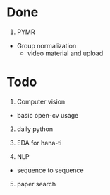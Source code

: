 # Done

1. PYMR
- Group normalization
    - video material and upload

# Todo

1. Computer vision
- basic open-cv usage

2. daily python

3. EDA for hana-ti

4. NLP
- sequence to sequence

5. paper search
